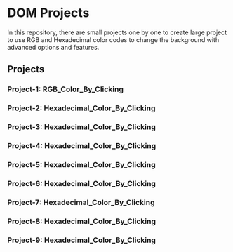 # DOM Projects

In this repository, there are small projects one by one to create large project to use RGB and Hexadecimal color codes to change the background with advanced options and features.

## Projects

### Project-1: RGB_Color_By_Clicking

### Project-2: Hexadecimal_Color_By_Clicking

### Project-3: Hexadecimal_Color_By_Clicking

### Project-4: Hexadecimal_Color_By_Clicking

### Project-5: Hexadecimal_Color_By_Clicking

### Project-6: Hexadecimal_Color_By_Clicking

### Project-7: Hexadecimal_Color_By_Clicking

### Project-8: Hexadecimal_Color_By_Clicking

### Project-9: Hexadecimal_Color_By_Clicking









